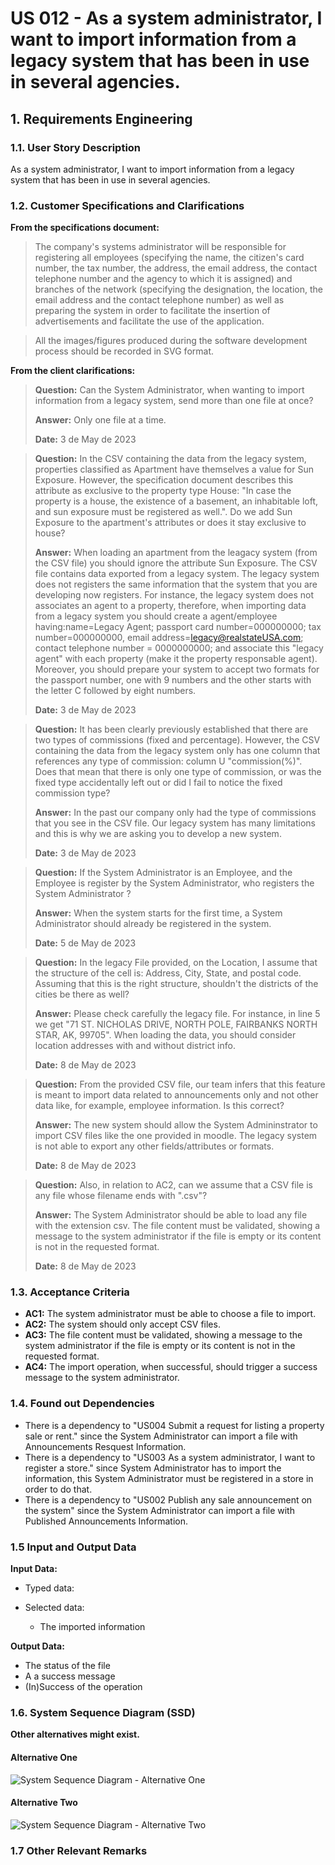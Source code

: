 # US 012 - As a system administrator, I want to import information from a legacy system that has been in use in several agencies.

## 1. Requirements Engineering


### 1.1. User Story Description


As a system administrator, I want to import information from a legacy system that has been in use in several agencies.


### 1.2. Customer Specifications and Clarifications


**From the specifications document:**

>	The company's systems administrator will be responsible for registering all employees (specifying
the name, the citizen's card number, the tax number, the address, the email address, the contact
telephone number and the agency to which it is assigned) and branches of the network (specifying
the designation, the location, the email address and the contact telephone number) as well as
preparing the system in order to facilitate the insertion of advertisements and facilitate the use of the
application.

> All the images/figures produced during the software development process should be recorded in
SVG format.

**From the client clarifications:**

> **Question:** Can the System Administrator, when wanting to import information from a legacy system, send more than one file at once?
>
>  **Answer:** Only one file at a time.
>
> **Date:** 3 de May de 2023


> **Question:**  In the CSV containing the data from the legacy system, properties classified as Apartment have themselves a value for Sun Exposure. However, the specification document describes this attribute as exclusive to the property type House: "In case the property is a house, the existence of a basement, an inhabitable loft, and sun exposure must be registered as well.". Do we add Sun Exposure to the apartment's attributes or does it stay exclusive to house?
>
>  **Answer:** When loading an apartment from the leagacy system (from the CSV file) you should ignore the attribute Sun Exposure. The CSV file contains data exported from a legacy system. The legacy system does not registers the same information that the system that you are developing now registers. For instance, the legacy system does not associates an agent to a property, therefore, when importing data from a legacy system you should create a agent/employee having:name=Legacy Agent; passport card number=000000000; tax number=000000000, email address=legacy@realstateUSA.com; contact telephone number = 0000000000; and associate this "legacy agent" with each property (make it the property responsable agent). Moreover, you should prepare your system to accept two formats for the passport number, one with 9 numbers and the other starts with the letter C followed by eight numbers.
>
> **Date:** 3 de May de 2023


> **Question:** It has been clearly previously established that there are two types of commissions (fixed and percentage). However, the CSV containing the data from the legacy system only has one column that references any type of commission: column U "commission(%)". Does that mean that there is only one type of commission, or was the fixed type accidentally left out or did I fail to notice the fixed commission type?
>
>  **Answer:** In the past our company only had the type of commissions that you see in the CSV file. Our legacy system has many limitations and this is why we are asking you to develop a new system.
>
> **Date:** 3 de May de 2023


> **Question:** If the System Administrator is an Employee, and the Employee is register by the System Administrator, who registers the System Administrator ?
>
>  **Answer:** When the system starts for the first time, a System Administrator should already be registered in the system.
>
> **Date:** 5 de May de 2023


> **Question:** In the legacy File provided, on the Location, I assume that the structure of the cell is: Address, City, State, and postal code. Assuming that this is the right structure, shouldn't the districts of the cities be there as well?
>
>  **Answer:** Please check carefully the legacy file. For instance, in line 5 we get "71 ST. NICHOLAS DRIVE, NORTH POLE, FAIRBANKS NORTH STAR,  AK, 99705". When loading the data, you should consider location addresses with and without district info.
>
> **Date:** 8 de May de 2023


> **Question:** From the provided CSV file, our team infers that this feature is meant to import data related to announcements only and not other data like, for example, employee information. Is this correct?
>
>  **Answer:** The new system should allow the System Admininstrator to import CSV files like the one provided in moodle. The legacy system is not able to export any other fields/attributes or formats.
>
> **Date:** 8 de May de 2023


> **Question:** Also, in relation to AC2, can we assume that a CSV file is any file whose filename ends with ".csv"?
>
>  **Answer:** The System Administrator should be able to load any file with the extension csv. The file content must be validated, showing a message to the system
administrator if the file is empty or its content is not in the requested format.
>
> **Date:**  8 de May de 2023


### 1.3. Acceptance Criteria


* **AC1:** The system administrator must be able to choose a file to import.
* **AC2:** The system should only accept CSV files.
* **AC3:** The file content must be validated, showing a message to the system administrator if the file is empty or its content is not in the requested format.
* **AC4:** The import operation, when successful, should trigger a success message to the system administrator.


### 1.4. Found out Dependencies


* There is a dependency to "US004 Submit a request for listing a property sale or rent." since the System Administrator can import a file with Announcements Resquest Information.
* There is a dependency to "US003 As a system administrator, I want to register a store." since System Administrator has to import the information, this System Administrator must be registered in a store in order to do that.
* There is a dependency to "US002 Publish any sale announcement on the system" since the System Administrator can import a file with Published Announcements Information.



### 1.5 Input and Output Data


**Input Data:**

* Typed data:
	
* Selected data:
	* The imported information


**Output Data:**

* The status of the file
* A a success message
* (In)Success of the operation

### 1.6. System Sequence Diagram (SSD)

**Other alternatives might exist.**

#### Alternative One

![System Sequence Diagram - Alternative One](svg/us006-system-sequence-diagram-alternative-one.svg)

#### Alternative Two

![System Sequence Diagram - Alternative Two](svg/us006-system-sequence-diagram-alternative-two.svg)

### 1.7 Other Relevant Remarks

